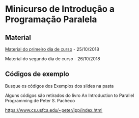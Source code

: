 # Minicurso de Introdução a Programação Paralela

## Material

[Material do primeiro dia de curso](https://github.com/quintelabm/openmp/blob/master/ProgParalelaBMQ_1.pdf) - 25/10/2018

Material do segundo dia de curso - 26/10/2018

## Códigos de exemplo 

Busque os códigos dos Exemplos dos slides na pasta

Alguns códigos são retirados do livro An Introduction to Parallel Programming de Peter S. Pacheco

https://www.cs.usfca.edu/~peter/ipp/index.html

